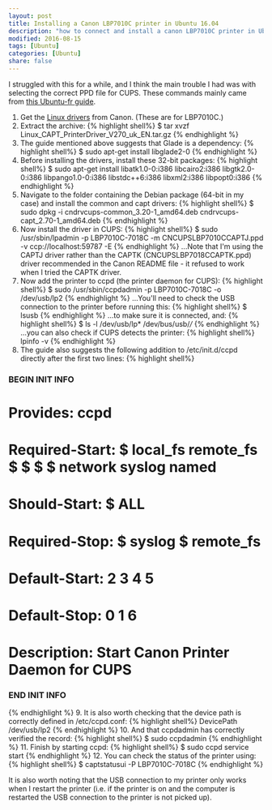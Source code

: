 ```yaml
---
layout: post
title: Installing a Canon LBP7010C printer in Ubuntu 16.04
description: "how to connect and install a canon LBP7010C printer in Ubuntu 16.04"
modified: 2016-08-15
tags: [Ubuntu]
categories: [Ubuntu]
share: false
---
```


I struggled with this for a while, and I think the main trouble I had was with selecting the correct PPD file for CUPS. These commands mainly came from [this Ubuntu-fr guide](https://doc.ubuntu-fr.org/imprimante_canon_capt2).

1. Get the [Linux drivers](http://www.canon-europe.com/support/consumer_products/products/printers/laser/i-sensys_lbp7010c.aspx?type=drivers&language=EN&os=Linux%20(64-bit)) from Canon. (These are for LBP7010C.)
2. Extract the archive:
{% highlight shell%}
$ tar xvzf Linux_CAPT_PrinterDriver_V270_uk_EN.tar.gz
{% endhighlight %}
3. The guide mentioned above suggests that Glade is a dependency:
{% highlight shell%}
$ sudo apt-get install libglade2-0
{% endhighlight %}
4. Before installing the drivers, install these 32-bit packages:
{% highlight shell%}
$ sudo apt-get install libatk1.0-0:i386 libcairo2:i386 libgtk2.0-0:i386 libpango1.0-0:i386 libstdc++6:i386 libxml2:i386 libpopt0:i386
{% endhighlight %}
5. Navigate to the folder containing the Debian package (64-bit in my case) and install the common and capt drivers:
{% highlight shell%}
$ sudo dpkg -i cndrvcups-common_3.20-1_amd64.deb cndrvcups-capt_2.70-1_amd64.deb
{% endhighlight %}
6. Now install the driver in CUPS:
{% highlight shell%}
$ sudo /usr/sbin/lpadmin -p LBP7010C-7018C -m CNCUPSLBP7010CCAPTJ.ppd -v ccp://localhost:59787 -E
{% endhighlight %}
...Note that I'm using the CAPTJ driver rather than the CAPTK (CNCUPSLBP7018CCAPTK.ppd) driver recommended in the Canon README file - it refused to work when I tried the CAPTK driver.
7. Now add the printer to ccpd (the printer daemon for CUPS): 
{% highlight shell%}
$ sudo /usr/sbin/ccpdadmin -p LBP7010C-7018C -o /dev/usb/lp2
{% endhighlight %}
...You'll need to check the USB connection to the printer before running this:
{% highlight shell%}
$ lsusb
{% endhighlight %}
...to make sure it is connected, and:
{% highlight shell%}
$ ls -l /dev/usb/lp* /dev/bus/usb/*/*
{% endhighlight %}
...you can also check if CUPS detects the printer:
{% highlight shell%}
lpinfo -v
{% endhighlight %}
8. The guide also suggests the following addition to /etc/init.d/ccpd directly after the first two lines:
{% highlight shell%}
### BEGIN INIT INFO
# Provides: ccpd
# Required-Start: $ local_fs remote_fs $ $ $ $ network syslog named
# Should-Start: $ ALL
# Required-Stop: $ syslog $ remote_fs
# Default-Start: 2 3 4 5
# Default-Stop: 0 1 6
# Description: Start Canon Printer Daemon for CUPS
### END INIT INFO
{% endhighlight %}
9. It is also worth checking that the device path is correctly defined in /etc/ccpd.conf:
{% highlight shell%}
<Printer LBP7010C-7018C>
DevicePath /dev/usb/lp2
</Printer>
{% endhighlight %}
10. And that ccpdadmin has correctly verified the record:
{% highlight shell%}
$ sudo ccpdadmin
{% endhighlight %}
11. Finish by starting ccpd:
{% highlight shell%}
$ sudo ccpd service start
{% endhighlight %}
12. You can check the status of the printer using:
{% highlight shell%}
$ captstatusui -P LBP7010C-7018C
{% endhighlight %}

It is also worth noting that the USB connection to my printer only works when I restart the printer (i.e. if the printer is on and the computer is restarted the USB connection to the printer is not picked up).